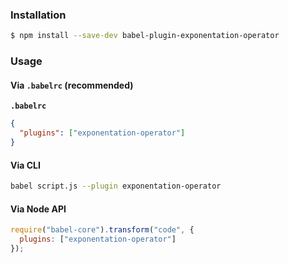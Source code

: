 ### Installation

```sh
$ npm install --save-dev babel-plugin-exponentation-operator
```

### Usage

#### Via `.babelrc` (recommended)

**`.babelrc`**

```json
{
  "plugins": ["exponentation-operator"]
}
```

#### Via CLI

```sh
babel script.js --plugin exponentation-operator
```

#### Via Node API

```js
require("babel-core").transform("code", {
  plugins: ["exponentation-operator"]
});
```
